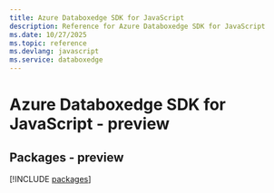 ```yaml
---
title: Azure Databoxedge SDK for JavaScript
description: Reference for Azure Databoxedge SDK for JavaScript
ms.date: 10/27/2025
ms.topic: reference
ms.devlang: javascript
ms.service: databoxedge
---
```

# Azure Databoxedge SDK for JavaScript - preview
## Packages - preview
[!INCLUDE [packages](databoxedge-index.md)]